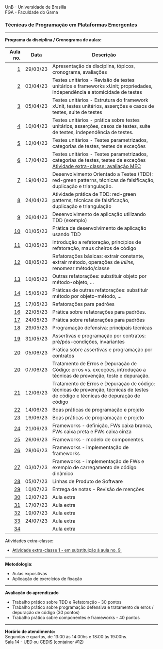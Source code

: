 UnB - Universidade de Brasilia  
FGA - Faculdade do Gama  

### Técnicas de Programação em Plataformas Emergentes

---

**Programa da disciplina / Cronograma de aulas:**   

|     Aula no. |  **Data** |Descrição                                                                                                                         |
|-------------:|:---------:|----------------------------------------------------------------------------------------------------------------------------------|
|   [1](aula1) |  29/03/23 | Apresentação da disciplina, tópicos, cronograma, avaliações                                                                      |
|   [2](aula2) |  03/04/23 | Testes unitários - Revisão de testes unitários e frameworks xUnit; propriedades, independência e atomicidade de testes           |
|   [3](aula3) |  05/04/23 | Testes unitários - Estrutura do framework xUnit, testes unitários, asserções e casos de testes, suite de testes                  |
|   [4](aula4) |  10/04/23 | Testes unitários - prática sobre testes unitários, asserções, casos de testes, suíte de testes, independência de testes.         |
|   [5](aula5) |  12/04/23 | Testes unitários - Testes parametrizados, categorias de testes, testes de exceções                                               |
|   [6](aula6) |  17/04/23 | Testes unitários - Testes parametrizados, categorias de testes, testes de exceções [Atividade extra-classe: avaliação MEC](extraClasse/exercicioFixacaoTestesParametrizados) |
|   [7](aula7) |  19/04/23 | Desenvolvimento Orientado a Testes (TDD): red-green patterns, técnicas de falsificação, duplicação e triangulação.               |
|   [8](aula8) |  24/04/23 | Atividade prática de TDD: red-green patterns, técnicas de falsificação, duplicação e triangulação                                |
|   [9](aula9) |  26/04/23 | Desenvolvimento de aplicação utilizando TDD (exemplo)                                                                            |
| [10](aula10) |  01/05/23 | Prática de desenvolvimento de aplicação usando TDD                                                                               |
| [11](aula11) |  03/05/23 | Introdução a refatoração, princípios de refatoração, maus cheiros de código                                                      |
| [12](aula12) |  08/05/23 | Refatorações básicas: extrair constante, extrair método, operações de _inline_, renomear método/classe                           |
| [13](aula13) |  10/05/23 | Outras refatorações: substituir objeto por método-objeto, ...                                                                    |
| [14](aula14) |  15/05/23 | Práticas de outras refatorações: substituir método por objeto-método, ...                                                        |
| [15](aula15) |  17/05/23 | Refatorações para padrões                                                                                                        |
| [16](aula16) |  22/05/23 | Prática sobre refatorações para padrões.                                                                                         |
| [17](aula17) |  24/05/23 | Prática sobre refatorações para padrões                                                                                          |
| [18](aula18) |  29/05/23 | Programação defensiva: principais técnicas                                                                                       |
| [19](aula19) |  31/05/23 | Assertivas e programação por contratos: pré/pós-condições, invariantes                                                           |
| [20](aula20) |  05/06/23 | Prática sobre assertivas e programação por contratos                                                                             | 
| [20](aula20) |  07/06/23 | Tratamento de Erros e Depuração de Código: erros vs. exceções, introdução a técnicas de prevenção, teste e depuração.            |
| [21](aula21) |  12/06/23 | Tratamento de Erros e Depuração de código: técnicas de prevenção, técnicas de testes de código e técnicas de depuração de código |
| [22](aula22) |  14/06/23 | Boas práticas de programação e projeto                                                                                           |
| [23](aula23) |  19/06/23 | Boas práticas de programação e projeto                                                                                           |
| [24](aula24) |  21/06/23 | Frameworks - definição, FWs caixa branca, FWs caixa preta e FWs caixa cinza                                                      |
| [25](aula25) |  26/06/23 | Frameworks - modelo de componentes.                                                                                              |
| [26](aula26) |  28/06/23 | Frameworks - implementação de frameworks                                                                                         |
| [27](aula27) |  03/07/23 | Frameworks - implementação de FWs e exemplo de carregamento de código dinâmico                                                   | 
| [28](aula28) |  05/07/23 | Linhas de Produto de Software                                                                                                    |
| [29](aula29) |  10/07/23 | Entrega de notas - Revisão de menções                                                                                            |
| [30](aula30) |  12/07/23 | Aula extra                                                                                                                       |
| [31](aula31) |  17/07/23 | Aula extra                                                                                                                       |
| [32](aula32) |  19/07/23 | Aula extra                                                                                                                       |
| [33](aula33) |  24/07/23 | Aula extra                                                                                                                       |
| [34](aula34) |           | Aula extra                                                                                                                       |

Atividades extra-classe:   
- [Atividade extra-classe 1 - em substituição à aula no. 9.](/ativExtra1)

--- 

**Metodologia:** 
* Aulas expositivas
* Aplicação de exercícios de fixação

---

**Avaliação do aprendizado**  
* Trabalho prático sobre TDD e Refatoração - 30 pontos
* Trabalho prático sobre programação defensiva e tratamento de erros / depuração
  de código (30 pontos)
* Trabalho prático sobre componentes e frameworks - 40 pontos

--- 
**Horário de atendimento:**  
Segundas e quartas, de 13:00 às 14:00hs e 18:00 às 19:00hs.  
Sala 14 - UED ou CEDIS (container #12)
